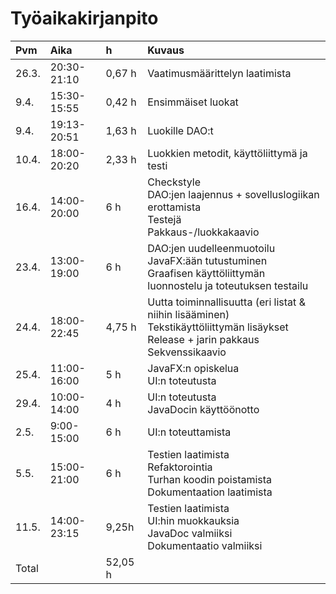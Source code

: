 # Työaikakirjanpito

| Pvm  | Aika   | h | Kuvaus |
| :--- | :----- | :- |:----- |
| 26.3. | 20:30-21:10 | 0,67 h | Vaatimusmäärittelyn laatimista |
| 9.4. | 15:30-15:55 | 0,42 h | Ensimmäiset luokat |
| 9.4. | 19:13-20:51 | 1,63 h | Luokille DAO:t |
| 10.4. | 18:00-20:20 | 2,33 h | Luokkien metodit, käyttöliittymä ja testi |
| 16.4. | 14:00-20:00 | 6 h | Checkstyle<br>DAO:jen laajennus + sovelluslogiikan erottamista<br>Testejä<br>Pakkaus-/luokkakaavio |
| 23.4. | 13:00-19:00 | 6 h | DAO:jen uudelleenmuotoilu<br>JavaFX:ään tutustuminen<br>Graafisen käyttöliittymän luonnostelu ja toteutuksen testailu |
| 24.4. | 18:00-22:45 | 4,75 h | Uutta toiminnallisuutta (eri listat & niihin lisääminen)<br>Tekstikäyttöliittymän lisäykset<br>Release + jarin pakkaus<br>Sekvenssikaavio |
| 25.4. | 11:00-16:00 | 5 h | JavaFX:n opiskelua<br>UI:n toteutusta |
| 29.4. | 10:00-14:00 | 4 h | UI:n toteutusta<br>JavaDocin käyttöönotto |
| 2.5. | 9:00-15:00 | 6 h | UI:n toteuttamista |
| 5.5. | 15:00-21:00 | 6 h | Testien laatimista<br>Refaktorointia<br>Turhan koodin poistamista<br>Dokumentaation laatimista |
| 11.5. | 14:00-23:15 | 9,25h | Testien laatimista<br>UI:hin muokkauksia<br>JavaDoc valmiiksi<br>Dokumentaatio valmiiksi |
| Total | | 52,05 h |  | 
